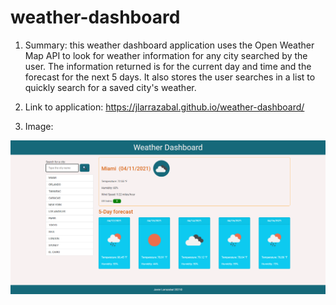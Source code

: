 # weather-dashboard

1. Summary: this weather dashboard application uses the Open Weather Map API to look for weather information for any city searched by the user. The information returned is for the current day and time and the forecast for the next 5 days. It also stores the user searches in a list to quickly search for a saved city's weather.

2. Link to application: https://jlarrazabal.github.io/weather-dashboard/

3. Image:

![](assets/images/weather-dashboard.png)
